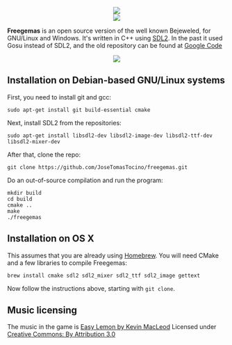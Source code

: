 <p align="center">
    <img src="https://raw.githubusercontent.com/JoseTomasTocino/freegemas/static/images/header_logo.png"><br>
    <img src="https://raw.githubusercontent.com/JoseTomasTocino/freegemas/static/images/header_gems.png"><br>
</p>

__Freegemas__ is an open source version of the well known Bejeweled, for GNU/Linux and Windows. It's written in C++ using [SDL2](https://www.libsdl.org/). In the past it used Gosu instead of SDL2, and the old repository can be found at [Google Code](http://freegemas.googlecode.com)

<p align="center">
    <img src="https://raw.githubusercontent.com/JoseTomasTocino/freegemas/static/images/screenshot_1.png">
</p>    
        


## Installation on Debian-based GNU/Linux systems

First, you need to install git and gcc:

    sudo apt-get install git build-essential cmake

Next, install SDL2 from the repositories:

    sudo apt-get install libsdl2-dev libsdl2-image-dev libsdl2-ttf-dev libsdl2-mixer-dev
    
After that, clone the repo:

    git clone https://github.com/JoseTomasTocino/freegemas.git
    
Do an out-of-source compilation and run the program:

    mkdir build
    cd build
    cmake ..
    make
    ./freegemas

## Installation on OS X

This assumes that you are already using [Homebrew](http://brew.sh/). You will need CMake and a few libraries to compile Freegemas:

    brew install cmake sdl2 sdl2_mixer sdl2_ttf sdl2_image gettext

Now follow the instructions above, starting with `git clone`.

## Music licensing

The music in the game is [Easy Lemon by Kevin MacLeod](http://incompetech.com/music/royalty-free/index.html?isrc=USUAN1200076)
Licensed under [Creative Commons: By Attribution 3.0](http://creativecommons.org/licenses/by/3.0/)
